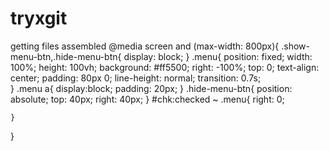 # tryxgit
getting files assembled
@media screen and (max-width: 800px){
	.show-menu-btn,.hide-menu-btn{
		display: block;
	}
	.menu{
		position: fixed;
		width: 100%;
		height: 100vh;
		background: #ff5500;
		right: -100%; 
		top: 0;
		text-align: center;
		padding: 80px 0;
		line-height: normal;
		transition: 0.7s;  
	}
	.menu a{ 
		display:block; 
		padding: 20px; 
	}
	.hide-menu-btn{
		position: absolute;
		top: 40px;
		right: 40px;
	}
	#chk:checked ~ .menu{
		right: 0;

	}
}

